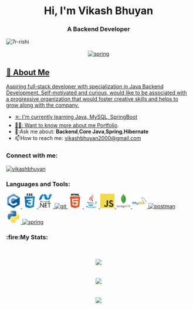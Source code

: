 <h1 align="center">Hi, I'm Vikash Bhuyan</h1>
<h3 align="center">A Backend Developer</h3>
<p align="left"><img src="https://komarev.com/ghpvc/?username=VikashBhuyan&label=Profile%20views&color=0e75b6&style=flat" alt="7r-rishi"/></p>
<p align="left"><a href="https://twitter.com/" target="blank">
	
<div align="center">
	<img align="center" src="https://i.ytimg.com/vi/_4kLioMoMrk/maxresdefault.jpg" alt="spring"  width="700" height="300">	
</div>


## 🚀 About Me

Aspiring full-stack developer with specialization in Java Backend Development. Self-motivated and curious, would like to be associated with a progressive organization that would foster creative skills and helps to grow along with the company.

- ✳️: I'm currently learning Java, MySQL, SpringBoot
- 👨‍🦱: Want to know more about me [Portfolio](https://vikashbhuyan.github.io/).
- 💬:Ask me about: <b>Backend</b>,<b>Core Java</b>,<b>Spring</b>,<b>Hibernate</b>
- :mailbox:How to reach me: vikashbhuyan2000@gmail.com

<h3 align="left">Connect with me:</h3>
<p align="left">
<a href="https://www.linkedin.com/in/vikash-bhuyan-4458a5222/" target="_blank"><img align="center" src="https://raw.githubusercontent.com/rahuldkjain/github-profile-readme-generator/master/src/images/icons/Social/linked-in-alt.svg" alt="vikashbhuyan" height="30" width="40" /></a>
</p>

<h3 align="left">Languages and Tools:</h3>
<p align="left"> <a href="https://www.cprogramming.com/" target="_blank" rel="noreferrer"> <img src="https://raw.githubusercontent.com/devicons/devicon/master/icons/c/c-original.svg" alt="c" width="40" height="40"/> </a> <a href="https://www.w3schools.com/css/" target="_blank" rel="noreferrer"> <img src="https://raw.githubusercontent.com/devicons/devicon/master/icons/css3/css3-original-wordmark.svg" alt="css3" width="40" height="40"/> </a> <a href="https://dotnet.microsoft.com/" target="_blank" rel="noreferrer"> <img src="https://raw.githubusercontent.com/devicons/devicon/master/icons/dot-net/dot-net-original-wordmark.svg" alt="dotnet" width="40" height="40"/> </a> <a href="https://git-scm.com/" target="_blank" rel="noreferrer"> <img src="https://www.vectorlogo.zone/logos/git-scm/git-scm-icon.svg" alt="git" width="40" height="40"/> </a> <a href="https://www.w3.org/html/" target="_blank" rel="noreferrer"> <img src="https://raw.githubusercontent.com/devicons/devicon/master/icons/html5/html5-original-wordmark.svg" alt="html5" width="40" height="40"/> </a> <a href="https://www.java.com" target="_blank" rel="noreferrer"> <img src="https://raw.githubusercontent.com/devicons/devicon/master/icons/java/java-original.svg" alt="java" width="40" height="40"/> </a> <a href="https://developer.mozilla.org/en-US/docs/Web/JavaScript" target="_blank" rel="noreferrer"> <img src="https://raw.githubusercontent.com/devicons/devicon/master/icons/javascript/javascript-original.svg" alt="javascript" width="40" height="40"/> </a>  <a href="https://www.mongodb.com/" target="_blank" rel="noreferrer"> <img src="https://raw.githubusercontent.com/devicons/devicon/master/icons/mongodb/mongodb-original-wordmark.svg" alt="mongodb" width="40" height="40"/> </a> <a href="https://www.mysql.com/" target="_blank" rel="noreferrer"> <img src="https://raw.githubusercontent.com/devicons/devicon/master/icons/mysql/mysql-original-wordmark.svg" alt="mysql" width="40" height="40"/> </a> <a href="https://postman.com" target="_blank" rel="noreferrer"> <img src="https://www.vectorlogo.zone/logos/getpostman/getpostman-icon.svg" alt="postman" width="40" height="40"/> </a> <a href="https://www.python.org" target="_blank" rel="noreferrer"> <img src="https://raw.githubusercontent.com/devicons/devicon/master/icons/python/python-original.svg" alt="python" width="40" height="40"/> </a> <a href="https://spring.io/" target="_blank" rel="noreferrer"> <img src="https://www.vectorlogo.zone/logos/springio/springio-icon.svg" alt="spring" width="40" height="40"/> </a> </p>


<h3>:fire:My Stats:</h3>

<br/>
<p align="center">
   <img align="center"  src="https://github-readme-streak-stats.herokuapp.com/?user=VikashBhuyan&theme=dark" /> <br \>
   <br>
   <br>
   <img align="center" src="https://github-readme-stats.vercel.app/api?username=VikashBhuyan&show_icons=true&theme=dark"/>
   <br>
   <br>
  <br>
   <img align="center" src="https://github-profile-trophy.vercel.app/?username=VikashBhuyan&theme=monokai&row=1&column=4">
</p>


